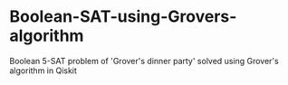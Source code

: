 # Boolean-SAT-using-Grovers-algorithm
Boolean 5-SAT problem of 'Grover's dinner party' solved using Grover's algorithm in Qiskit
